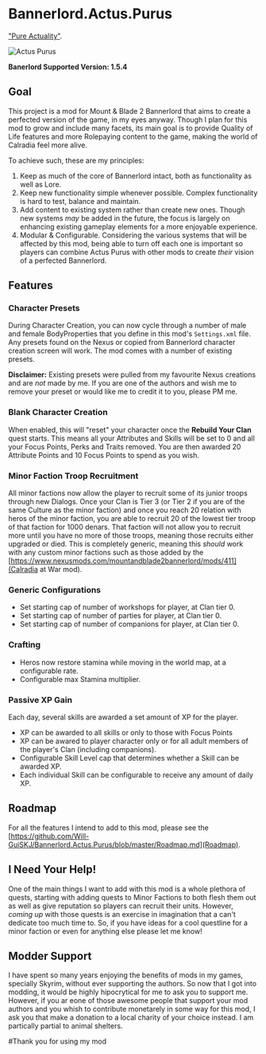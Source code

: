 # Bannerlord.Actus.Purus
["Pure Actuality"](https://en.wikipedia.org/wiki/Actus_purus).

![Actus Purus](https://upload.wikimedia.org/wikipedia/commons/0/05/Benozzo_Gozzoli_004a.jpg)

**Banerlord Supported Version: 1.5.4**

## Goal
This project is a mod for Mount &amp; Blade 2 Bannerlord that aims to create a perfected version of the game, in my eyes anyway. Though I plan for this mod to grow and include many facets, its main goal is to provide Quality of Life features and more Rolepaying content to the game, making the world of Calradia feel more alive.

To achieve such, these are my principles:
1. Keep as much of the core of Bannerlord intact, both as functionality as well as Lore.
1. Keep new functionality simple whenever possible. Complex functionality is hard to test, balance and maintain.
1. Add content to existing system rather than create new ones. Though new systems _may_ be added in the future, the focus is largely on enhancing existing gameplay elements for a more enjoyable experience.
1. Modular & Configurable. Considering the various systems that will be affected by this mod, being able to turn off each one is important so players can combine Actus Purus with other mods to create _their_ vision of a perfected Bannerlord.

## Features

### Character Presets
During Character Creation, you can now cycle through a number of male and female BodyProperties that you define in this mod's `Settings.xml` file. Any presets found on the Nexus or copied from Bannerlord character creation screen will work.
The mod comes with a number of existing presets.

**Disclaimer:** Existing presets were pulled from my favourite Nexus creations and are *not* made by me. If you are one of the authors and wish me to remove your preset or would like me to credit it to you, please PM me.

### Blank Character Creation
When enabled, this will "reset" your character once the **Rebuild Your Clan** quest starts.
This means all your Attributes and Skills will be set to 0 and all your Focus Points, Perks and Traits removed.
You are then awarded 20 Attribute Points and 10 Focus Points to spend as you wish.

### Minor Faction Troop Recruitment
All minor factions now allow the player to recruit some of its junior troops through new Dialogs.
Once your Clan is Tier 3 (or Tier 2 if you are of the same Culture as the minor faction) and once you reach 20 relation with heros of the minor faction, you are able to recruit 20 of the lowest tier troop of that faction for 1000 denars.
That faction will not allow you to recruit more until you have no more of those troops, meaning those recruits either upgraded or died.
This is completely generic, meaning this *should* work with any custom minor factions such as those added by the [https://www.nexusmods.com/mountandblade2bannerlord/mods/411](Calradia at War mod).

### Generic Configurations
- Set starting cap of number of workshops for player, at Clan tier 0.
- Set starting cap of number of parties for player, at Clan tier 0.
- Set starting cap of number of companions for player, at Clan tier 0.

### Crafting
- Heros now restore stamina while moving in the world map, at a configurable rate.
- Configurable max Stamina multiplier.

### Passive XP Gain
Each day, several skills are awarded a set amount of XP for the player.
- XP can be awarded to all skills or only to those with Focus Points
- XP can be awared to player character only or for all adult members of the player's Clan (including companions).
- Configurable Skill Level cap that determines whether a Skill can be awarded XP.
- Each individual Skill can be configurable to receive any amount of daily XP.

## Roadmap
For all the features I intend to add to this mod, please see the [https://github.com/Will-GuiSKJ/Bannerlord.Actus.Purus/blob/master/Roadmap.md](Roadmap).

## I Need Your Help!
One of the main things I want to add with this mod is a whole plethora of quests, starting with adding quests to Minor Factions to both flesh them out as well as give reputation so players can recruit their units.
However, *coming up* with those quests is an exercise in imagination that a can't dedicate too much time to.
So, if you have ideas for a cool questline for a minor faction or even for anything else please let me know!

## Modder Support
I have spent so many years enjoying the benefits of mods in my games, specially Skyrim, without ever supporting the authors. So now that I got into modding, it would be highly hipocrytical for me to ask you to support me.
However, if you ar eone of those awesome people that support your mod authors and you whish to contribute monetarely in some way for this mod, I ask you that make a donation to a local charity of your choice instead. I am partically partial to animal shelters.

#Thank you for using my mod